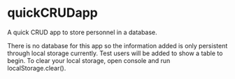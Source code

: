 # quickCRUDapp
A quick CRUD app to store personnel in a database.

There is no database for this app so the information added is only persistent through local storage currently.
Test users will be added to show a table to begin.
To clear your local storage, open console and run localStorage.clear().
